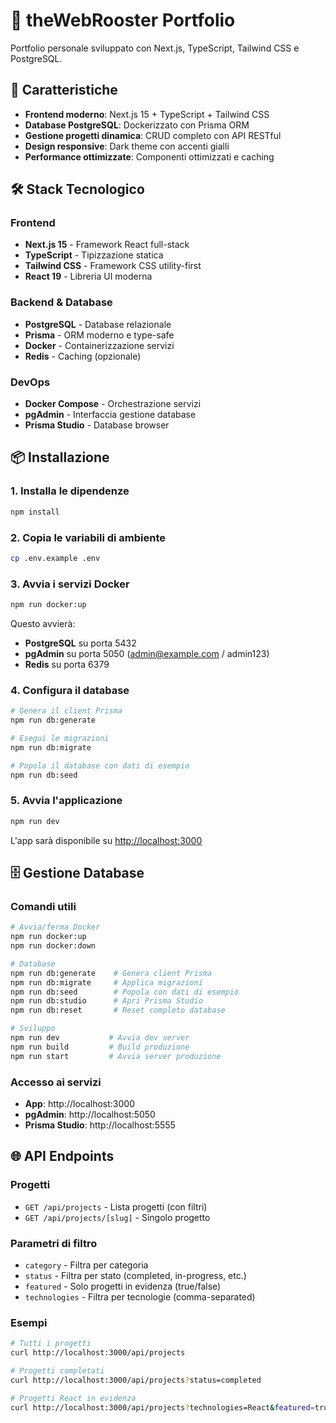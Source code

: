 # 🐓 theWebRooster Portfolio

Portfolio personale sviluppato con Next.js, TypeScript, Tailwind CSS e PostgreSQL.

## 🚀 Caratteristiche

- **Frontend moderno**: Next.js 15 + TypeScript + Tailwind CSS
- **Database PostgreSQL**: Dockerizzato con Prisma ORM
- **Gestione progetti dinamica**: CRUD completo con API RESTful
- **Design responsive**: Dark theme con accenti gialli
- **Performance ottimizzate**: Componenti ottimizzati e caching

## 🛠️ Stack Tecnologico

### Frontend
- **Next.js 15** - Framework React full-stack
- **TypeScript** - Tipizzazione statica
- **Tailwind CSS** - Framework CSS utility-first
- **React 19** - Libreria UI moderna

### Backend & Database
- **PostgreSQL** - Database relazionale
- **Prisma** - ORM moderno e type-safe
- **Docker** - Containerizzazione servizi
- **Redis** - Caching (opzionale)

### DevOps
- **Docker Compose** - Orchestrazione servizi
- **pgAdmin** - Interfaccia gestione database
- **Prisma Studio** - Database browser

## 📦 Installazione

### 1. Installa le dipendenze
```bash
npm install
```

### 2. Copia le variabili di ambiente
```bash
cp .env.example .env
```

### 3. Avvia i servizi Docker
```bash
npm run docker:up
```

Questo avvierà:
- **PostgreSQL** su porta 5432
- **pgAdmin** su porta 5050 (admin@example.com / admin123)
- **Redis** su porta 6379

### 4. Configura il database
```bash
# Genera il client Prisma
npm run db:generate

# Esegui le migrazioni
npm run db:migrate

# Popola il database con dati di esempio
npm run db:seed
```

### 5. Avvia l'applicazione
```bash
npm run dev
```

L'app sarà disponibile su [http://localhost:3000](http://localhost:3000)

## 🗄️ Gestione Database

### Comandi utili
```bash
# Avvia/ferma Docker
npm run docker:up
npm run docker:down

# Database
npm run db:generate    # Genera client Prisma
npm run db:migrate     # Applica migrazioni
npm run db:seed        # Popola con dati di esempio
npm run db:studio      # Apri Prisma Studio
npm run db:reset       # Reset completo database

# Sviluppo
npm run dev           # Avvia dev server
npm run build         # Build produzione
npm run start         # Avvia server produzione
```

### Accesso ai servizi
- **App**: http://localhost:3000
- **pgAdmin**: http://localhost:5050
- **Prisma Studio**: http://localhost:5555

## 🌐 API Endpoints

### Progetti
- `GET /api/projects` - Lista progetti (con filtri)
- `GET /api/projects/[slug]` - Singolo progetto

### Parametri di filtro
- `category` - Filtra per categoria
- `status` - Filtra per stato (completed, in-progress, etc.)
- `featured` - Solo progetti in evidenza (true/false)
- `technologies` - Filtra per tecnologie (comma-separated)

### Esempi
```bash
# Tutti i progetti
curl http://localhost:3000/api/projects

# Progetti completati
curl http://localhost:3000/api/projects?status=completed

# Progetti React in evidenza
curl http://localhost:3000/api/projects?technologies=React&featured=true
```
